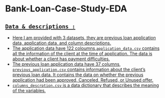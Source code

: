 # Bank-Loan-Case-Study-EDA

## <u>`Data & descriptions :` 

-	Here I am provided with 3 datasets, they are previous loan application data, application data, and column descriptions.
-	The application data have 122 coloumns,`application_data.csv` contains all the information of the client at the time of application. The data is about whether a client has payment difficulties.
-	The previous loan application data have 37 columns, `previous_application.csv` contains information about the client’s previous loan data. It contains the data on whether the previous application had been approved, Canceled, Refused, or Unused offer.
-	`columns_descrption.csv` is a data dictionary that describes the meaning of the variables.
